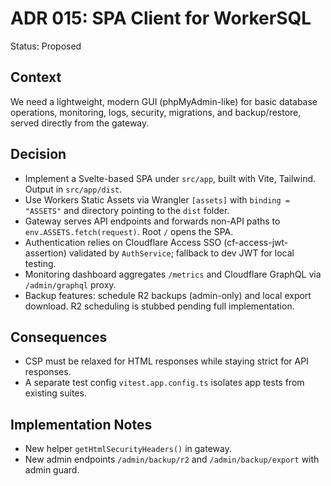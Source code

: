 # ADR 015: SPA Client for WorkerSQL

Status: Proposed

## Context
We need a lightweight, modern GUI (phpMyAdmin-like) for basic database operations, monitoring, logs, security, migrations, and backup/restore, served directly from the gateway.

## Decision
- Implement a Svelte-based SPA under `src/app`, built with Vite, Tailwind. Output in `src/app/dist`.
- Use Workers Static Assets via Wrangler `[assets]` with `binding = "ASSETS"` and directory pointing to the `dist` folder.
- Gateway serves API endpoints and forwards non-API paths to `env.ASSETS.fetch(request)`. Root `/` opens the SPA.
- Authentication relies on Cloudflare Access SSO (cf-access-jwt-assertion) validated by `AuthService`; fallback to dev JWT for local testing.
- Monitoring dashboard aggregates `/metrics` and Cloudflare GraphQL via `/admin/graphql` proxy.
- Backup features: schedule R2 backups (admin-only) and local export download. R2 scheduling is stubbed pending full implementation.

## Consequences
- CSP must be relaxed for HTML responses while staying strict for API responses.
- A separate test config `vitest.app.config.ts` isolates app tests from existing suites.

## Implementation Notes
- New helper `getHtmlSecurityHeaders()` in gateway.
- New admin endpoints `/admin/backup/r2` and `/admin/backup/export` with admin guard.
